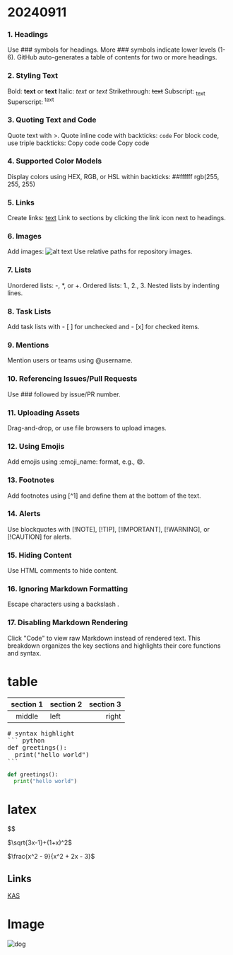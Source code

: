 # 20240911
### 1. Headings
Use ### symbols for headings.
More ### symbols indicate lower levels (1-6).
GitHub auto-generates a table of contents for two or more headings.
### 2. Styling Text
Bold: **text** or __text__
Italic: *text* or _text_
Strikethrough: ~~text~~
Subscript: <sub>text</sub>
Superscript: <sup>text</sup>
### 3. Quoting Text and Code
Quote text with >.
Quote inline code with backticks: `code`
For block code, use triple backticks:
Copy code
code
Copy code
### 4. Supported Color Models
Display colors using HEX, RGB, or HSL within backticks:
##ffffff
rgb(255, 255, 255)
### 5. Links
Create links: [text](URL)
Link to sections by clicking the link icon next to headings.
### 6. Images
Add images: ![alt text](URL)
Use relative paths for repository images.
### 7. Lists
Unordered lists: -, *, or +.
Ordered lists: 1., 2., 3.
Nested lists by indenting lines.
### 8. Task Lists
Add task lists with - [ ] for unchecked and - [x] for checked items.
### 9. Mentions
Mention users or teams using @username.
### 10. Referencing Issues/Pull Requests
Use ### followed by issue/PR number.
### 11. Uploading Assets
Drag-and-drop, or use file browsers to upload images.
### 12. Using Emojis
Add emojis using :emoji_name: format, e.g., :smile:.
### 13. Footnotes
Add footnotes using [^1] and define them at the bottom of the text.
### 14. Alerts
Use blockquotes with [!NOTE], [!TIP], [!IMPORTANT], [!WARNING], or [!CAUTION] for alerts.
### 15. Hiding Content
Use HTML comments <!-- hidden content --> to hide content.
### 16. Ignoring Markdown Formatting
Escape characters using a backslash \.
### 17. Disabling Markdown Rendering
Click "Code" to view raw Markdown instead of rendered text.
This breakdown organizes the key sections and highlights their core functions and syntax.



# table
|section 1|section 2|section 3|
|:-:|:--|--:|
|middle|left|right|
<pre>
# syntax highlight
``` python
def greetings():
  print("hello world")
``` 
</pre>

``` python
def greetings():
  print("hello world")
```
# latex
$$

$\sqrt{3x-1}+(1+x)^2$

$\frac{x^2 - 9}{x^2 + 2x - 3}$
## Links
[KAS](https://kas.tw)
# Image

![dog](https://i.natgeofe.com/n/4f5aaece-3300-41a4-b2a8-ed2708a0a27c/domestic-dog_thumb_square.jpg)
